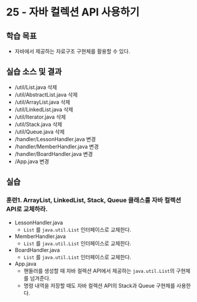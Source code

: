 # 25 - 자바 컬렉션 API 사용하기

## 학습 목표

- 자바에서 제공하는 자료구조 구현체를 활용할 수 있다.


## 실습 소스 및 결과
- /util/List.java 삭제
- /util/AbstractList.java 삭제
- /util/ArrayList.java 삭제
- /util/LinkedList.java 삭제
- /util/Iterator.java 삭제
- /util/Stack.java 삭제
- /util/Queue.java 삭제
- /handler/LessonHandler.java 변경
- /handler/MemberHandler.java 변경
- /handler/BoardHandler.java 변경
- /App.java 변경

## 실습

### 훈련1. ArrayList, LinkedList, Stack, Queue 클래스를 자바 컬렉션 API로 교체하라.

- LessonHandler.java
    - `List` 를 `java.util.List` 인터페이스로 교체한다.
- MemberHandler.java
    - `List` 를 `java.util.List` 인터페이스로 교체한다.
- BoardHandler.java
    - `List` 를 `java.util.List` 인터페이스로 교체한다.
- App.java
    - 핸들러를 생성할 때 자바 컬렉션 API에서 제공하는 `java.util.List`의 구현체를 넘겨준다.
    - 명령 내역을 저장할 때도 자바 컬렉션 API의 Stack과 Queue 구현체를 사용한다.
